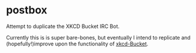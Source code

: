 postbox
=======

Attempt to duplicate the XKCD Bucket IRC Bot.

Currently this is is super bare-bones, but eventually I intend to replicate and (hopefully!)improve upon the functionality of [xkcd-Bucket](https://github.com/zigdon/xkcd-Bucket/).
